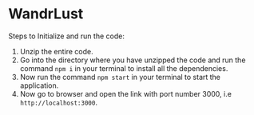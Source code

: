 # WandrLust
Steps to Initialize and run the code:
1. Unzip the entire code.
2. Go into the directory where you have unzipped the code and run the command `npm i` in your terminal to install all the dependencies.
3. Now run the command `npm start` in your terminal to start the application.
4. Now go to browser and open the link with port number 3000, i.e `http://localhost:3000`.

